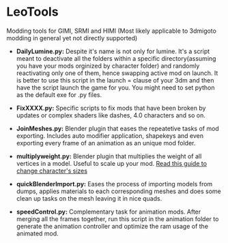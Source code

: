 # LeoTools
Modding tools for GIMI, SRMI and HIMI (Most likely applicable to 3dmigoto modding in general yet not directly supported)

- **DailyLumine.py:** Despite it's name is not only for lumine. It's a script meant to deactivate all the folders within a specific directory(assuming you have your mods orginized by character folder) and randomly reactivating only one of them, hence swapping active mod on launch. It is better to use this script in the launch =  clause of your 3dm and then have the script launch the game for you. You might need to set python as the default exe for .py files.

- **FixXXXX.py:** Specific scripts to fix mods that have been broken by updates or complex shaders like dashes, 4.0 characters and so on.

- **JoinMeshes.py:** Blender plugin that eases the repeatetive tasks of mod exporting. Includes auto modifier application, shapekeys and even exporting every frame of an animation as an unique mod folder.

- **multiplyweight.py:** Blender plugin that multiplies the weight of all vertices in a model. Useful to scale up your mod. [Read this guide to change character's sizes](https://github.com/leotorrez/LeoTools/blob/main/ChangeSizeGuide.md)  

- **quickBlenderImport.py:** Eases the process of importing models from dumps, applies materials to each corresponding meshes and does some clean up tasks on the mesh leaving it in nice quads.

- **speedControl.py:** Complementary task for animation mods. After merging all the frames together, run this script in the animation folder to generate the animation controller and optimize the ram usage of the animated mod.